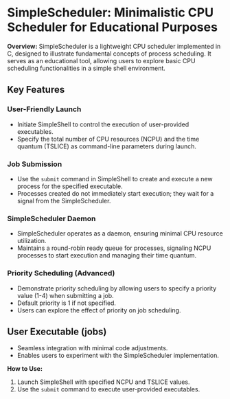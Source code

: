 # SimpleScheduler: Minimalistic CPU Scheduler for Educational Purposes

**Overview:**
SimpleScheduler is a lightweight CPU scheduler implemented in C, designed to illustrate fundamental concepts of process scheduling. It serves as an educational tool, allowing users to explore basic CPU scheduling functionalities in a simple shell environment.

## Key Features

### User-Friendly Launch
- Initiate SimpleShell to control the execution of user-provided executables.
- Specify the total number of CPU resources (NCPU) and the time quantum (TSLICE) as command-line parameters during launch.

### Job Submission
- Use the `submit` command in SimpleShell to create and execute a new process for the specified executable.
- Processes created do not immediately start execution; they wait for a signal from the SimpleScheduler.

### SimpleScheduler Daemon
- SimpleScheduler operates as a daemon, ensuring minimal CPU resource utilization.
- Maintains a round-robin ready queue for processes, signaling NCPU processes to start execution and managing their time quantum.

### Priority Scheduling (Advanced)
- Demonstrate priority scheduling by allowing users to specify a priority value (1-4) when submitting a job.
- Default priority is 1 if not specified.
- Users can explore the effect of priority on job scheduling.

## User Executable (jobs)
- Seamless integration with minimal code adjustments.
- Enables users to experiment with the SimpleScheduler implementation.

**How to Use:**
1. Launch SimpleShell with specified NCPU and TSLICE values.
2. Use the `submit` command to execute user-provided executables.
